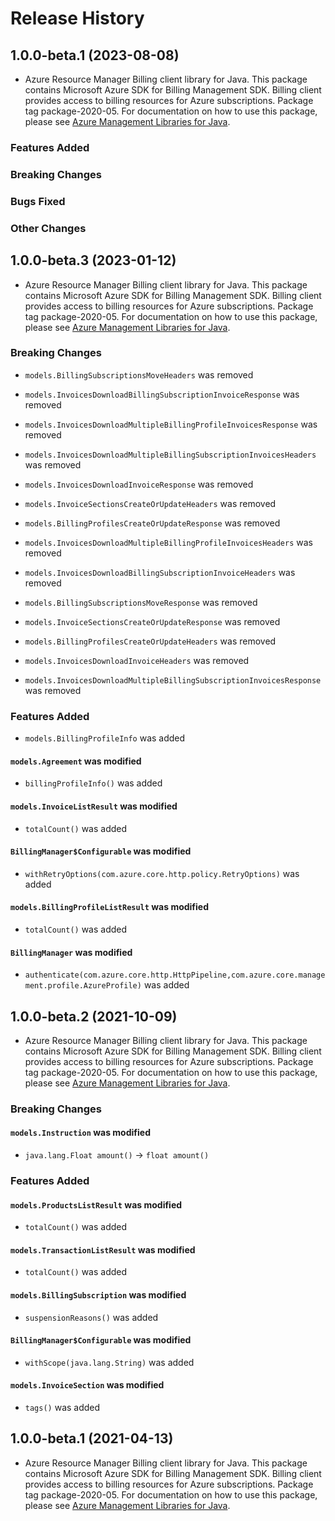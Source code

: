 # Release History

## 1.0.0-beta.1 (2023-08-08)

- Azure Resource Manager Billing client library for Java. This package contains Microsoft Azure SDK for Billing Management SDK. Billing client provides access to billing resources for Azure subscriptions. Package tag package-2020-05. For documentation on how to use this package, please see [Azure Management Libraries for Java](https://aka.ms/azsdk/java/mgmt).

### Features Added

### Breaking Changes

### Bugs Fixed

### Other Changes

## 1.0.0-beta.3 (2023-01-12)

- Azure Resource Manager Billing client library for Java. This package contains Microsoft Azure SDK for Billing Management SDK. Billing client provides access to billing resources for Azure subscriptions. Package tag package-2020-05. For documentation on how to use this package, please see [Azure Management Libraries for Java](https://aka.ms/azsdk/java/mgmt).

### Breaking Changes

* `models.BillingSubscriptionsMoveHeaders` was removed

* `models.InvoicesDownloadBillingSubscriptionInvoiceResponse` was removed

* `models.InvoicesDownloadMultipleBillingProfileInvoicesResponse` was removed

* `models.InvoicesDownloadMultipleBillingSubscriptionInvoicesHeaders` was removed

* `models.InvoicesDownloadInvoiceResponse` was removed

* `models.InvoiceSectionsCreateOrUpdateHeaders` was removed

* `models.BillingProfilesCreateOrUpdateResponse` was removed

* `models.InvoicesDownloadMultipleBillingProfileInvoicesHeaders` was removed

* `models.InvoicesDownloadBillingSubscriptionInvoiceHeaders` was removed

* `models.BillingSubscriptionsMoveResponse` was removed

* `models.InvoiceSectionsCreateOrUpdateResponse` was removed

* `models.BillingProfilesCreateOrUpdateHeaders` was removed

* `models.InvoicesDownloadInvoiceHeaders` was removed

* `models.InvoicesDownloadMultipleBillingSubscriptionInvoicesResponse` was removed

### Features Added

* `models.BillingProfileInfo` was added

#### `models.Agreement` was modified

* `billingProfileInfo()` was added

#### `models.InvoiceListResult` was modified

* `totalCount()` was added

#### `BillingManager$Configurable` was modified

* `withRetryOptions(com.azure.core.http.policy.RetryOptions)` was added

#### `models.BillingProfileListResult` was modified

* `totalCount()` was added

#### `BillingManager` was modified

* `authenticate(com.azure.core.http.HttpPipeline,com.azure.core.management.profile.AzureProfile)` was added

## 1.0.0-beta.2 (2021-10-09)

- Azure Resource Manager Billing client library for Java. This package contains Microsoft Azure SDK for Billing Management SDK. Billing client provides access to billing resources for Azure subscriptions. Package tag package-2020-05. For documentation on how to use this package, please see [Azure Management Libraries for Java](https://aka.ms/azsdk/java/mgmt).

### Breaking Changes

#### `models.Instruction` was modified

* `java.lang.Float amount()` -> `float amount()`

### Features Added

#### `models.ProductsListResult` was modified

* `totalCount()` was added

#### `models.TransactionListResult` was modified

* `totalCount()` was added

#### `models.BillingSubscription` was modified

* `suspensionReasons()` was added

#### `BillingManager$Configurable` was modified

* `withScope(java.lang.String)` was added

#### `models.InvoiceSection` was modified

* `tags()` was added

## 1.0.0-beta.1 (2021-04-13)

- Azure Resource Manager Billing client library for Java. This package contains Microsoft Azure SDK for Billing Management SDK. Billing client provides access to billing resources for Azure subscriptions. Package tag package-2020-05. For documentation on how to use this package, please see [Azure Management Libraries for Java](https://aka.ms/azsdk/java/mgmt).
